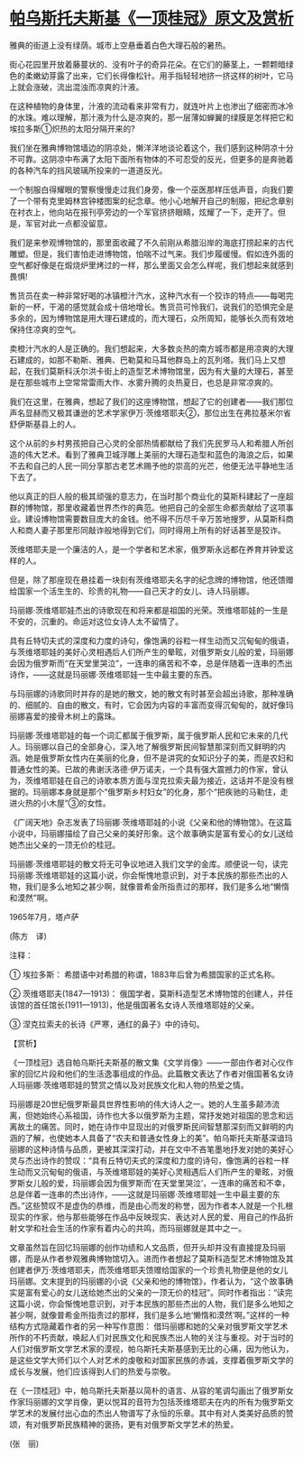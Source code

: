 # [帕乌斯托夫斯基《一顶桂冠》原文及赏析](https://www.vrrw.net/wx/12458.html)

雅典的街道上没有绿荫。城市上空悬垂着白色大理石般的暑热。

街心花园里开放着藤蔓状的、没有叶子的奇异花朵。在它们的藤茎上，一颗颗暗绿色的柔嫩幼芽露了出来，它们长得像松针。用手指轻轻地挤一挤这样的树叶，它马上就会涨破，流出混浊而凉爽的汁液。

在这种植物的身体里，汁液的流动看来非常有力，就连叶片上也渗出了细密而冰冷的水珠。难以理解，那汁液为什么是凉爽的，那一层薄如蝉翼的绿膜是怎样把它和埃拉多斯①炽热的太阳分隔开来的?

我们坐在雅典博物馆墙边的阴凉处，懒洋洋地谈论着这个，我们感到这种阴凉十分不可靠。这阴凉中布满了太阳下面所有物体的不可忍受的反光，但更多的是奔驰着的各种汽车的挡风玻璃所投来的一道道反光。

一个制服白得耀眼的警察慢慢走过我们身旁，像一个巫医那样压低声音，向我们要了一个带有克里姆林宫钟楼图案的纪念章。他小心地解开自己的制服，把纪念章别在衬衣上，他向站在报刊亭旁边的一个军官挤挤眼睛，炫耀了一下，走开了。但是，军官对此一点都没留意。

我们是来参观博物馆的，那里面收藏了不久前刚从希腊沿岸的海底打捞起来的古代雕塑。但是，我们害怕走进博物馆，怕喘不过气来。我们步履缓慢。假如连外面的空气都好像是在煅烧炉里烤过的一样，那么里面又会怎么样呢，我们想起来就感到畏惧!



售货员在卖一种非常好喝的冰镇橙汁汽水，这种汽水有一个狡诈的特点——每喝完新的一杯，干渴的感觉就会成十倍地增长。售货员可怜我们，说我们的恐惧完全是多余的，因为博物馆是用大理石建成的，而大理石，众所周知，能够长久而有效地保持住凉爽的空气。

卖橙汁汽水的人是正确的。我们想起来，大多数炎热的南方城市都是用凉爽的大理石建成的，如那不勒斯、雅典、巴勒莫和马耳他群岛上的瓦列塔。我们马上又想起，在我们莫斯科沃尔洪卡街上的造型艺术博物馆里，因为有大量的大理石，甚至是在那些城市上空常常雷雨大作、水雾升腾的炎热夏日，也总是非常凉爽的。

我们在这里，在雅典，想起了我们的这座博物馆，想起了它的创建者——我们那位声名显赫而又极其谦逊的艺术学家伊万·茨维塔耶夫②，那位出生在弗拉基米尔省舒伊斯基县上的人。

这个从前的乡村男孩把自己心灵的全部热情都献给了我们先民罗马人和希腊人所创造的伟大艺术。看到了雅典卫城浮雕上美丽的大理石造型和蓝色的海浪之后，如果不去和自己的人民一同分享那古老艺术赐予他的崇高的光芒，他便无法平静地生活下去了。

他以真正的巨人般的极其顽强的意志力，在当时那个商业化的莫斯科建起了一座超群的博物馆，那里收藏着世界杰作的典范。他把自己的全部生命都贡献给了这项事业。建设博物馆需要数目庞大的金钱。他不得不历尽千辛万苦地搜罗，从莫斯科商人和商人妻子那里形同敲诈般地得到它们，同时得用上所有的好话甚至是狡诈。

茨维塔耶夫是一个廉洁的人，是一个学者和艺术家，俄罗斯永远都在养育并钟爱这样的人。

但是，除了那座现在悬挂着一块刻有茨维塔耶夫名字的纪念牌的博物馆，他还馈赠给国家一个活生生的、珍贵的礼物——自己天才的女儿、诗人玛丽娜。

玛丽娜·茨维塔耶娃杰出的诗歌现在和将来都是祖国的光荣。茨维塔耶娃的一生是不安的，沉重的。命运对这位女诗人太不留情了。

具有丘特切夫式的深度和力度的诗句，像饱满的谷粒一样生动而又沉甸甸的俄语，与茨维塔耶娃的美好心灵相遇后人们所产生的晕眩，对俄罗斯女儿般的爱，玛丽娜会因为俄罗斯而“在天堂里哭泣”，一连串的痛苦和不幸，总是伴随着一连串的杰出诗作，——这就是玛丽娜·茨维塔耶娃一生中最主要的东西。

与玛丽娜的诗歌同时并存的是她的散文，她的散文有时甚至会超出诗歌，那种准确的、细腻的、自由的散文，有时，它会因为内容的丰富而变得沉甸甸的，就好像玛丽娜喜爱的接骨木树上的露珠。

玛丽娜·茨维塔耶娃的每一个词汇都属于俄罗斯，属于俄罗斯人民和它未来的几代人。玛丽娜以自己的全部身心，深入地了解俄罗斯民间智慧那深刻而又鲜明的内涵。她是俄罗斯女性内在美丽的化身，但不是讲究的女知识分子的美，而是农妇和普通女性的美。已故的弗谢沃洛德·伊万诺夫，一个具有强大震撼力的作家，曾认为，茨维塔耶娃在自己的诗歌本质方面与涅克拉索夫最为接近，这话并不是没有根据的。玛丽娜本身就是那个“俄罗斯乡村妇女”的化身，那个“把疾驰的马勒住，走进火热的小木屋”③的女性。

《广阔天地》杂志发表了玛丽娜·茨维塔耶娃的小说《父亲和他的博物馆》。在这篇小说中，玛丽娜描绘了自己父亲的美好形象。这个故事确实是富有爱心的女儿送给她杰出父亲的一顶无价的桂冠。

玛丽娜·茨维塔耶娃的散文将无可争议地进入我们文学的金库。顺便说一句，读完玛丽娜·茨维塔耶娃的这篇小说，你会惭愧地意识到，对于本民族的那些杰出的人物，我们是多么地知之甚少啊，就像普希金所指责过的那样，我们是多么地“懒惰和漠然”啊。

1965年7月，塔卢萨

(陈方　译)

注释：

① 埃拉多斯： 希腊语中对希腊的称谓，1883年后曾为希腊国家的正式名称。

② 茨维塔耶夫(1847—1913)： 俄国学者，莫斯科造型艺术博物馆的创建人，并任该馆的首任馆长(1911—1913)，他是俄国著名女诗人茨维塔耶娃的父亲。

③ 涅克拉索夫的长诗《严寒，通红的鼻子》中的诗句。

【赏析】

《一顶桂冠》选自帕乌斯托夫斯基的散文集《文学肖像》——一部由作者对心仪作家的回忆片段和他们的生活逸事组成的作品。此篇散文表达了作者对俄国著名女诗人玛丽娜·茨维塔耶娃的赞赏之情以及对民族文化和人物的热爱之情。

玛丽娜是20世纪俄罗斯最具世界性影响的伟大诗人之一。她的人生虽多颠沛流离，但她始终心系祖国，诗作也大多以俄罗斯为主题，常抒发她对祖国的思念和远离故土的痛苦。同时，她在诗作中显现出的对俄罗斯民间智慧那深刻而又鲜明的内涵的了解，也使她本人具备了“农夫和普通女性身上的美”。帕乌斯托夫斯基深谙玛丽娜的这种诗情与品质，更被其深深打动，并在文中不吝笔墨地抒发对她的美好心灵与杰出诗作的赞叹：“具有丘特切夫式的深度和力度的诗句，像饱满的谷粒一样生动而又沉甸甸的俄语，与茨维塔耶娃的美好心灵相遇后人们所产生的晕眩，对俄罗斯女儿般的爱，玛丽娜会因为俄罗斯而‘在天堂里哭泣’，一连串的痛苦和不幸，总是伴着一连串的杰出诗作，——这就是玛丽娜·茨维塔耶娃一生中最主要的东西。”这些赞叹不是虚伪的恭维，而是由心而发的称誉，因为作者本人就是一个扎根现实的作家，他与那些能够在作品中反映现实、表达对人民的爱、用自己的作品折射文学和社会生活的作家有着内心的共鸣，而玛丽娜就是其中之一。

文章虽然旨在回忆玛丽娜的创作功绩和人文品质，但开头却并没有直接提及玛丽娜，而是从作者参观雅典博物馆切入。进而作者想起了莫斯科造型艺术博物馆及其创建者伊万·茨维塔耶夫，而茨维塔耶夫馈赠给国家的一个珍贵礼物便是他的女儿玛丽娜。文末提到的玛丽娜的小说《父亲和他的博物馆》，作者认为，“这个故事确实是富有爱心的女儿送给她杰出的父亲的一顶无价的桂冠”。同时作者指出：“读完这篇小说，你会惭愧地意识到，对于本民族的那些杰出的人物，我们是多么地知之甚少啊，就像普希金所指责过的那样，我们是多么地‘懒惰和漠然’啊。”这样的一种结构方式隐藏着作者的另一种写作意图： 借玛丽娜和她的父亲对俄罗斯文学艺术所作的不朽贡献，唤起人们对民族文化和民族杰出人物的关注与重视。对于当时的人们对俄罗斯文学艺术家的漠视，帕乌斯托夫斯基感到无比的心痛，因为他认为，是这些文学大师们以个人对艺术的虔敬和对国家民族的赤诚，支撑着俄罗斯文学的成长与发展，他们应该得到人们的热爱与崇敬。

在《一顶桂冠》中，帕乌斯托夫斯基以简朴的语言、从容的笔调勾画出了俄罗斯女作家玛丽娜的文学肖像，更以悦耳的音符为包括茨维塔耶夫在内的所有为俄罗斯文学艺术的发展付出心血的杰出人物谱写了永恒的乐章。其中有对人类美好品质的赞颂，有对俄罗斯民族精神的褒扬，更有对俄罗斯文学艺术的热爱。

(张　丽)

